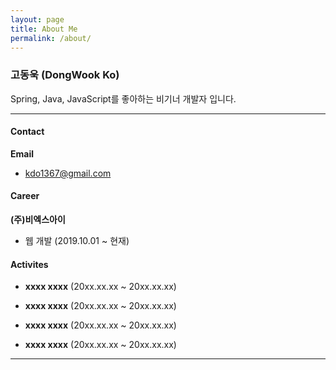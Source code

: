 ```yaml
---
layout: page
title: About Me
permalink: /about/
---
```



### 고동욱 (DongWook Ko)

Spring, Java, JavaScript를 좋아하는 비기너 개발자 입니다.

---

#### Contact
**Email**
  - kdo1367@gmail.com

<!-- 
#### Education

**동의대학교** (20xx.xx ~ 20xx.xx)
- 경제학전공
 -->

#### Career
**(주)비엑스아이**
- 웹 개발 (2019.10.01 ~ 현재)

#### Activites

- **xxxx xxxx** (20xx.xx.xx ~ 20xx.xx.xx)

- **xxxx xxxx** (20xx.xx.xx ~ 20xx.xx.xx)

- **xxxx xxxx** (20xx.xx.xx ~ 20xx.xx.xx)

- **xxxx xxxx** (20xx.xx.xx ~ 20xx.xx.xx)

---
